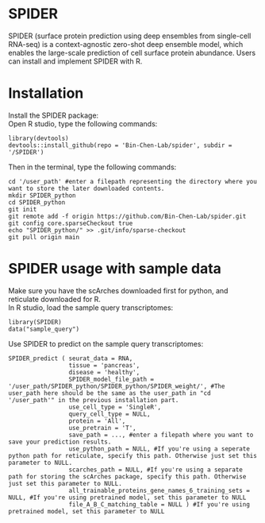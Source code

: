 # SPIDER
SPIDER (surface protein prediction using deep ensembles from single-cell RNA-seq) is a context-agnostic zero-shot deep ensemble model, which enables the large-scale prediction of cell surface protein abundance. Users can install and implement SPIDER with R.

# Installation
Install the SPIDER package: <br />
Open R studio, type the following commands: <br />
```
library(devtools) 
devtools::install_github(repo = 'Bin-Chen-Lab/spider', subdir = '/SPIDER')
``` 

Then in the terminal, type the following commands:
```
cd '/user_path' #enter a filepath representing the directory where you want to store the later downloaded contents.
mkdir SPIDER_python
cd SPIDER_python
git init
git remote add -f origin https://github.com/Bin-Chen-Lab/spider.git
git config core.sparseCheckout true
echo "SPIDER_python/" >> .git/info/sparse-checkout
git pull origin main
```

# SPIDER usage with sample data
Make sure you have the scArches downloaded first for python, and reticulate downloaded for R. <br />
In R studio, load the sample query transcriptomes:
```
library(SPIDER)
data("sample_query")
```
Use SPIDER to predict on the sample query transcriptomes:
```
SPIDER_predict ( seurat_data = RNA,
                 tissue = 'pancreas',
                 disease = 'healthy',
                 SPIDER_model_file_path = '/user_path/SPIDER_python/SPIDER_python/SPIDER_weight/', #The user_path here should be the same as the user_path in "cd '/user_path'" in the previous installation part.
                 use_cell_type = 'SingleR',
                 query_cell_type = NULL,
                 protein = 'All',
                 use_pretrain = 'T',
                 save_path = ..., #enter a filepath where you want to save your prediction results.
                 use_python_path = NULL, #If you're using a seperate python path for reticulate, specify this path. Otherwise just set this parameter to NULL.
                 scarches_path = NULL, #If you're using a separate path for storing the scArches package, specify this path. Otherwise just set this parameter to NULL.
                 all_trainable_proteins_gene_names_6_training_sets = NULL, #If you're using pretrained model, set this parameter to NULL
                 file_A_B_C_matching_table = NULL ) #If you're using pretrained model, set this parameter to NULL
```
